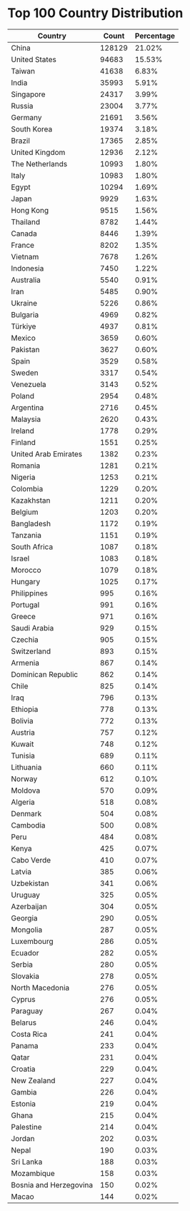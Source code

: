 # Top 100 Country Distribution
| Country | Count | Percentage |
|----|----|----|
| China | 128129 | 21.02% |
| United States | 94683 | 15.53% |
| Taiwan | 41638 | 6.83% |
| India | 35993 | 5.91% |
| Singapore | 24317 | 3.99% |
| Russia | 23004 | 3.77% |
| Germany | 21691 | 3.56% |
| South Korea | 19374 | 3.18% |
| Brazil | 17365 | 2.85% |
| United Kingdom | 12936 | 2.12% |
| The Netherlands | 10993 | 1.80% |
| Italy | 10983 | 1.80% |
| Egypt | 10294 | 1.69% |
| Japan | 9929 | 1.63% |
| Hong Kong | 9515 | 1.56% |
| Thailand | 8782 | 1.44% |
| Canada | 8446 | 1.39% |
| France | 8202 | 1.35% |
| Vietnam | 7678 | 1.26% |
| Indonesia | 7450 | 1.22% |
| Australia | 5540 | 0.91% |
| Iran | 5485 | 0.90% |
| Ukraine | 5226 | 0.86% |
| Bulgaria | 4969 | 0.82% |
| Türkiye | 4937 | 0.81% |
| Mexico | 3659 | 0.60% |
| Pakistan | 3627 | 0.60% |
| Spain | 3529 | 0.58% |
| Sweden | 3317 | 0.54% |
| Venezuela | 3143 | 0.52% |
| Poland | 2954 | 0.48% |
| Argentina | 2716 | 0.45% |
| Malaysia | 2620 | 0.43% |
| Ireland | 1778 | 0.29% |
| Finland | 1551 | 0.25% |
| United Arab Emirates | 1382 | 0.23% |
| Romania | 1281 | 0.21% |
| Nigeria | 1253 | 0.21% |
| Colombia | 1229 | 0.20% |
| Kazakhstan | 1211 | 0.20% |
| Belgium | 1203 | 0.20% |
| Bangladesh | 1172 | 0.19% |
| Tanzania | 1151 | 0.19% |
| South Africa | 1087 | 0.18% |
| Israel | 1083 | 0.18% |
| Morocco | 1079 | 0.18% |
| Hungary | 1025 | 0.17% |
| Philippines | 995 | 0.16% |
| Portugal | 991 | 0.16% |
| Greece | 971 | 0.16% |
| Saudi Arabia | 929 | 0.15% |
| Czechia | 905 | 0.15% |
| Switzerland | 893 | 0.15% |
| Armenia | 867 | 0.14% |
| Dominican Republic | 862 | 0.14% |
| Chile | 825 | 0.14% |
| Iraq | 796 | 0.13% |
| Ethiopia | 778 | 0.13% |
| Bolivia | 772 | 0.13% |
| Austria | 757 | 0.12% |
| Kuwait | 748 | 0.12% |
| Tunisia | 689 | 0.11% |
| Lithuania | 660 | 0.11% |
| Norway | 612 | 0.10% |
| Moldova | 570 | 0.09% |
| Algeria | 518 | 0.08% |
| Denmark | 504 | 0.08% |
| Cambodia | 500 | 0.08% |
| Peru | 484 | 0.08% |
| Kenya | 425 | 0.07% |
| Cabo Verde | 410 | 0.07% |
| Latvia | 385 | 0.06% |
| Uzbekistan | 341 | 0.06% |
| Uruguay | 325 | 0.05% |
| Azerbaijan | 304 | 0.05% |
| Georgia | 290 | 0.05% |
| Mongolia | 287 | 0.05% |
| Luxembourg | 286 | 0.05% |
| Ecuador | 282 | 0.05% |
| Serbia | 280 | 0.05% |
| Slovakia | 278 | 0.05% |
| North Macedonia | 276 | 0.05% |
| Cyprus | 276 | 0.05% |
| Paraguay | 267 | 0.04% |
| Belarus | 246 | 0.04% |
| Costa Rica | 241 | 0.04% |
| Panama | 233 | 0.04% |
| Qatar | 231 | 0.04% |
| Croatia | 229 | 0.04% |
| New Zealand | 227 | 0.04% |
| Gambia | 226 | 0.04% |
| Estonia | 219 | 0.04% |
| Ghana | 215 | 0.04% |
| Palestine | 214 | 0.04% |
| Jordan | 202 | 0.03% |
| Nepal | 190 | 0.03% |
| Sri Lanka | 188 | 0.03% |
| Mozambique | 158 | 0.03% |
| Bosnia and Herzegovina | 150 | 0.02% |
| Macao | 144 | 0.02% |
